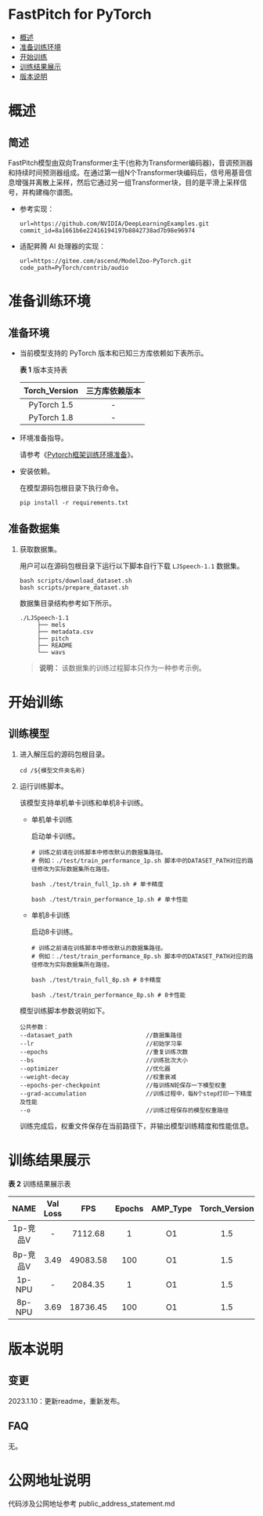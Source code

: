# FastPitch for PyTorch

-   [概述](#概述)
-   [准备训练环境](#准备训练环境)
-   [开始训练](#开始训练)
-   [训练结果展示](#训练结果展示)
-   [版本说明](#版本说明)

# 概述

## 简述

  FastPitch模型由双向Transformer主干(也称为Transformer编码器)，音调预测器和持续时间预测器组成。在通过第一组N个Transformer块编码后，信号用基音信息增强并离散上采样，然后它通过另一组Transformer块，目的是平滑上采样信号，并构建梅尔谱图。

- 参考实现：
    ```
    url=https://github.com/NVIDIA/DeepLearningExamples.git
    commit_id=8a1661b6e22416194197b8842738ad7b98e96974
    ```

- 适配昇腾 AI 处理器的实现：

    ```
    url=https://gitee.com/ascend/ModelZoo-PyTorch.git
    code_path=PyTorch/contrib/audio
    ```


# 准备训练环境

## 准备环境

- 当前模型支持的 PyTorch 版本和已知三方库依赖如下表所示。

  **表 1**  版本支持表

  | Torch_Version      | 三方库依赖版本                                 |
  | :--------: | :----------------------------------------------------------: |
  | PyTorch 1.5 | - |
  | PyTorch 1.8 | - |

- 环境准备指导。

  请参考《[Pytorch框架训练环境准备](https://www.hiascend.com/document/detail/zh/ModelZoo/pytorchframework/ptes)》。

- 安装依赖。

  在模型源码包根目录下执行命令。
  ```
  pip install -r requirements.txt
  ```

## 准备数据集


1. 获取数据集。

   用户可以在源码包根目录下运行以下脚本自行下载 `LJSpeech-1.1` 数据集。
   ```
   bash scripts/download_dataset.sh
   bash scripts/prepare_dataset.sh   
   ```

   数据集目录结构参考如下所示。
   ```
   ./LJSpeech-1.1
        ├── mels            
        ├── metadata.csv    
        ├── pitch           
        ├── README
        └── wavs           
   ```
   > **说明：** 
   >该数据集的训练过程脚本只作为一种参考示例。


# 开始训练

## 训练模型

1. 进入解压后的源码包根目录。

   ```
   cd /${模型文件夹名称} 
   ```

2. 运行训练脚本。

   该模型支持单机单卡训练和单机8卡训练。

   - 单机单卡训练

     启动单卡训练。
     
     ```
     # 训练之前请在训练脚本中修改默认的数据集路径。
     # 例如：./test/train_performance_1p.sh 脚本中的DATASET_PATH对应的路径修改为实际数据集所在路径。

     bash ./test/train_full_1p.sh # 单卡精度
     
     bash ./test/train_performance_1p.sh # 单卡性能
     ```

   - 单机8卡训练

     启动8卡训练。
     
     ```
     # 训练之前请在训练脚本中修改默认的数据集路径。
     # 例如：./test/train_performance_8p.sh 脚本中的DATASET_PATH对应的路径修改为实际数据集所在路径。

     bash ./test/train_full_8p.sh # 8卡精度
     
     bash ./test/train_performance_8p.sh # 8卡性能
     ```


   模型训练脚本参数说明如下。

   ```
   公共参数：
   --datasaet_path                     //数据集路径
   --lr                                //初始学习率
   --epochs                            //重复训练次数
   --bs                                //训练批次大小
   --optimizer                         //优化器
   --weight-decay                      //权重衰减
   --epochs-per-checkpoint             //每训练N轮保存一下模型权重
   --grad-accumulation                 //训练过程中，每N个step打印一下精度及性能
   --o                                 //训练过程保存的模型权重路径
   ```
   训练完成后，权重文件保存在当前路径下，并输出模型训练精度和性能信息。

# 训练结果展示

**表 2**  训练结果展示表

|   NAME   | Val Loss | FPS  | Epochs | AMP_Type | Torch_Version |
| :------: | :---: | :--: | :----: | :------: | :-----------: |
| 1p-竞品V | -        | 7112.68  | 1      | O1       | 1.5 |
| 8p-竞品V | 3.49     | 49083.58 | 100    | O1       | 1.5 |
| 1p-NPU  | -        | 2084.35  | 1      | O1       | 1.5 |
| 8p-NPU  | 3.69     | 18736.45 | 100    | O1       | 1.5 |


# 版本说明

## 变更

2023.1.10：更新readme，重新发布。


## FAQ

无。

# 公网地址说明

代码涉及公网地址参考 public_address_statement.md